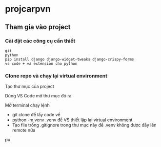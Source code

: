 # projcarpvn

## Tham gia vào project

### Cài đặt các công cụ cần thiết
```
git
python
pip install django django-widget-tweaks django-crispy-forms
vs code + và extension cho python
```

### Clone repo và chạy lại virtual environment
Tạo thư mục của project

Dùng VS Code mở thư mục đó ra

Mở terminal chạy lệnh 
- git clone để lấy code về
- python -m venv .venv để VS thiết lập lại virtual environment
- Tạo file trống .gitignore trong thư mục này để .venv không được đẩy lên remote nữa 


pu